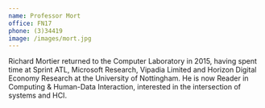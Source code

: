 ```yaml
---
name: Professor Mort
office: FN17
phone: (3)34419
image: /images/mort.jpg
---
```


Richard Mortier returned to the Computer Laboratory in 2015, having spent time at Sprint ATL, Microsoft Research, Vipadia Limited and Horizon Digital Economy Research at the University of Nottingham. He is now Reader in Computing & Human-Data Interaction, interested in the intersection of systems and HCI.
